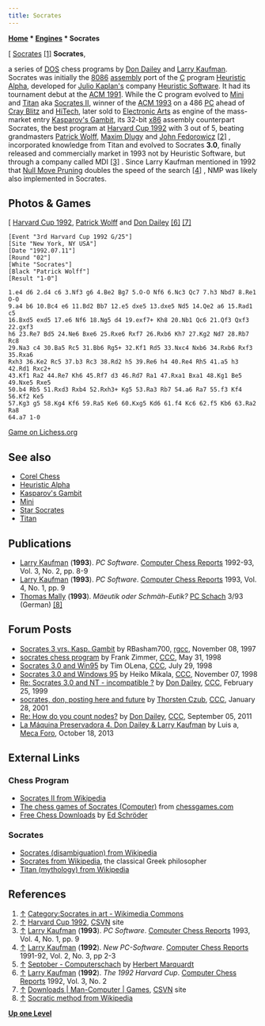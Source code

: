 ```yaml
---
title: Socrates
---
```

**[Home](Home "Home") \* [Engines](Engines "Engines") \* Socrates**



[ [Socrates](Mathematician#Socrates "Mathematician") <a id="cite-note-1" href="#cite-ref-1">[1]</a>
**Socrates**,  

a series of [DOS](MS-DOS "MS-DOS") chess programs by [Don Dailey](Don_Dailey "Don Dailey") and [Larry Kaufman](Larry_Kaufman "Larry Kaufman"). Socrates was initially the [8086](8086 "8086") [assembly](Assembly "Assembly") port of the [C](C "C") program [Heuristic Alpha](Heuristic_Alpha "Heuristic Alpha"), developed for [Julio Kaplan's](Julio_Kaplan "Julio Kaplan") company [Heuristic Software](Heuristic_Software "Heuristic Software"). It had its tournament debut at the [ACM 1991](ACM_1991 "ACM 1991"). While the C program evolved to [Mini](Mini "Mini") and [Titan](Titan "Titan") aka [Socrates II](https://en.wikipedia.org/wiki/Socrates_II), winner of the [ACM 1993](ACM_1993 "ACM 1993") on a 486 [PC](IBM_PC "IBM PC") ahead of [Cray Blitz](Cray_Blitz "Cray Blitz") and [HiTech](HiTech "HiTech"), later sold to [Electronic Arts](index.php?title=Electronic_Arts&action=edit&redlink=1 "Electronic Arts (page does not exist)") as engine of the mass-market entry [Kasparov's Gambit](Kasparov%27s_Gambit "Kasparov's Gambit"), its 32-bit [x86](X86 "X86") assembly counterpart Socrates, the best program at [Harvard Cup 1992](Harvard_Cup_1992 "Harvard Cup 1992") with 3 out of 5, beating grandmasters [Patrick Wolff](https://en.wikipedia.org/wiki/Patrick_Wolff), [Maxim Dlugy](https://en.wikipedia.org/wiki/Maxim_Dlugy) and [John Fedorowicz](https://en.wikipedia.org/wiki/John_Fedorowicz) <a id="cite-note-2" href="#cite-ref-2">[2]</a> , incorporated knowledge from Titan and evolved to Socrates **3.0**, finally released and commercially market in 1993 not by Heuristic Software, but through a company called MDI <a id="cite-note-3" href="#cite-ref-3">[3]</a> .
Since Larry Kaufman mentioned in 1992 that [Null Move Pruning](Null_Move_Pruning "Null Move Pruning") doubles the speed of the search <a id="cite-note-4" href="#cite-ref-4">[4]</a> , NMP was likely also implemented in Socrates. 



## Photos & Games


[
[Harvard Cup 1992](Harvard_Cup_1992 "Harvard Cup 1992"), [Patrick Wolff](https://en.wikipedia.org/wiki/Patrick_Wolff) and [Don Dailey](Don_Dailey "Don Dailey") <a id="cite-note-6" href="#cite-ref-6">[6]</a> <a id="cite-note-7" href="#cite-ref-7">[7]</a>




```
[Event "3rd Harvard Cup 1992 G/25"]
[Site "New York, NY USA"]
[Date "1992.07.11"]
[Round "02"]
[White "Socrates"]
[Black "Patrick Wolff"]
[Result "1-0"]

1.e4 d6 2.d4 c6 3.Nf3 g6 4.Be2 Bg7 5.O-O Nf6 6.Nc3 Qc7 7.h3 Nbd7 8.Re1 O-O
9.a4 b6 10.Bc4 e6 11.Bd2 Bb7 12.e5 dxe5 13.dxe5 Nd5 14.Qe2 a6 15.Rad1 c5
16.Bxd5 exd5 17.e6 Nf6 18.Ng5 d4 19.exf7+ Kh8 20.Nb1 Qc6 21.Qf3 Qxf3 22.gxf3
h6 23.Re7 Bd5 24.Ne6 Bxe6 25.Rxe6 Rxf7 26.Rxb6 Kh7 27.Kg2 Nd7 28.Rb7 Rc8
29.Na3 c4 30.Ba5 Rc5 31.Bb6 Rg5+ 32.Kf1 Rd5 33.Nxc4 Nxb6 34.Rxb6 Rxf3 35.Rxa6
Rxh3 36.Ke2 Rc5 37.b3 Rc3 38.Rd2 h5 39.Re6 h4 40.Re4 Rh5 41.a5 h3 42.Rd1 Rxc2+
43.Kf1 Ra2 44.Re7 Kh6 45.Rf7 d3 46.Rd7 Ra1 47.Rxa1 Bxa1 48.Kg1 Be5 49.Nxe5 Rxe5
50.b4 Rb5 51.Rxd3 Rxb4 52.Rxh3+ Kg5 53.Ra3 Rb7 54.a6 Ra7 55.f3 Kf4 56.Kf2 Ke5
57.Kg3 g5 58.Kg4 Kf6 59.Ra5 Ke6 60.Kxg5 Kd6 61.f4 Kc6 62.f5 Kb6 63.Ra2 Ra8
64.a7 1-0

```

[Game on Lichess.org](https://lichess.org/C4Z14oHv)



## See also


* [Corel Chess](Corel_Chess "Corel Chess")
* [Heuristic Alpha](Heuristic_Alpha "Heuristic Alpha")
* [Kasparov's Gambit](Kasparov%27s_Gambit "Kasparov's Gambit")
* [Mini](Mini "Mini")
* [Star Socrates](Star_Socrates "Star Socrates")
* [Titan](Titan "Titan")


## Publications


* [Larry Kaufman](Larry_Kaufman "Larry Kaufman") (**1993**). *PC Software*. [Computer Chess Reports](Computer_Chess_Reports "Computer Chess Reports") 1992-93, Vol. 3, No. 2, pp. 8-9
* [Larry Kaufman](Larry_Kaufman "Larry Kaufman") (**1993**). *PC Software*. [Computer Chess Reports](Computer_Chess_Reports "Computer Chess Reports") 1993, Vol. 4, No. 1, pp. 9
* [Thomas Mally](Thomas_Mally "Thomas Mally") (**1993**). *Mäeutik oder Schmäh-Eutik?* [PC Schach](PC_Schach "PC Schach") 3/93 (German) <a id="cite-note-8" href="#cite-ref-8">[8]</a>


## Forum Posts


* [Socrates 3 vrs. Kasp. Gambit](http://groups.google.com/group/rec.games.chess.computer/browse_frm/thread/c1a5b8168cfad4c0) by RBasham700, [rgcc](Computer_Chess_Forums "Computer Chess Forums"), November 08, 1997
* [socrates chess program](https://www.stmintz.com/ccc/index.php?id=19583) by Frank Zimmer, [CCC](CCC "CCC"), May 31, 1998
* [Socrates 3.0 and Win95](https://www.stmintz.com/ccc/index.php?id=23297) by Tim OLena, [CCC](CCC "CCC"), July 29, 1998
* [Socrates 3.0 and Windows 95](https://www.stmintz.com/ccc/index.php?id=32052) by Heiko Mikala, [CCC](CCC "CCC"), November 07, 1998
* [Re: Socrates 3.0 and NT - incompatible ?](https://www.stmintz.com/ccc/index.php?id=44614) by [Don Dailey](Don_Dailey "Don Dailey"), [CCC](CCC "CCC"), February 25, 1999
* [socrates, don, posting here and future](https://www.stmintz.com/ccc/index.php?id=152321) by [Thorsten Czub](Thorsten_Czub "Thorsten Czub"), [CCC](CCC "CCC"), January 28, 2001
* [Re: How do you count nodes?](http://www.talkchess.com/forum/viewtopic.php?topic_view=threads&p=422406&t=40269) by [Don Dailey](Don_Dailey "Don Dailey"), [CCC](CCC "CCC"), September 05, 2011
* [La Máquina Preservadora 4. Don Dailey & Larry Kaufman](http://www.foro.meca-web.es/viewtopic.php?f=9&t=72&start=30#p3105) by Luis a, [Meca Foro](Computer_Chess_Forums "Computer Chess Forums"), October 18, 2013


## External Links


### Chess Program


* [Socrates II from Wikipedia](https://en.wikipedia.org/wiki/Socrates_II)
* [The chess games of Socrates (Computer)](http://www.chessgames.com/player/socrates) from [chessgames.com](http://www.chessgames.com/index.html)
* [Free Chess Downloads](http://www.top-5000.nl/cp.htm) by [Ed Schröder](Ed_Schroder "Ed Schroder")


### Socrates


* [Socrates (disambiguation) from Wikipedia](https://en.wikipedia.org/wiki/Socrates_%28disambiguation%29)
* [Socrates from Wikipedia](https://en.wikipedia.org/wiki/Socrates), the classical Greek philosopher
* [Titan (mythology) from Wikipedia](https://en.wikipedia.org/wiki/Titan_%28mythology%29)


## References


1. <a id="cite-ref-1" href="#cite-note-1">↑</a> [Category:Socrates in art - Wikimedia Commons](https://commons.wikimedia.org/wiki/Category:Socrates_in_art)
2. <a id="cite-ref-2" href="#cite-note-2">↑</a> [Harvard Cup 1992](http://www.csvn.nl/index.php?option=com_content&view=article&id=127%3Aharvard-cup-1992&catid=26%3Amens-computer&Itemid=50&lang=en), [CSVN](CSVN "CSVN") site
3. <a id="cite-ref-3" href="#cite-note-3">↑</a> [Larry Kaufman](Larry_Kaufman "Larry Kaufman") (**1993**). *PC Software*. [Computer Chess Reports](Computer_Chess_Reports "Computer Chess Reports") 1993, Vol. 4, No. 1, pp. 9
4. <a id="cite-ref-4" href="#cite-note-4">↑</a> [Larry Kaufman](Larry_Kaufman "Larry Kaufman") (**1992**). *New PC-Software*. [Computer Chess Reports](Computer_Chess_Reports "Computer Chess Reports") 1991-92, Vol. 2, No. 3, pp 2-3
5. <a id="cite-ref-5" href="#cite-note-5">↑</a> [Septober - Computerschach](http://www.septober.de/chess/index.htm) by [Herbert Marquardt](index.php?title=Herbert_Marquardt&action=edit&redlink=1 "Herbert Marquardt (page does not exist)")
6. <a id="cite-ref-6" href="#cite-note-6">↑</a> [Larry Kaufman](Larry_Kaufman "Larry Kaufman") (**1992**). *The 1992 Harvard Cup*. [Computer Chess Reports](Computer_Chess_Reports "Computer Chess Reports") 1992, Vol. 3, No. 2
7. <a id="cite-ref-7" href="#cite-note-7">↑</a> [Downloads | Man-Computer | Games](http://www.csvn.nl/index.php?option=com_docman&task=cat_view&gid=42&Itemid=26&lang=en&limitstart=10), [CSVN](CSVN "CSVN") site
8. <a id="cite-ref-8" href="#cite-note-8">↑</a> [Socratic method from Wikipedia](https://en.wikipedia.org/wiki/Socratic_method)

**[Up one Level](Engines "Engines")**







 
